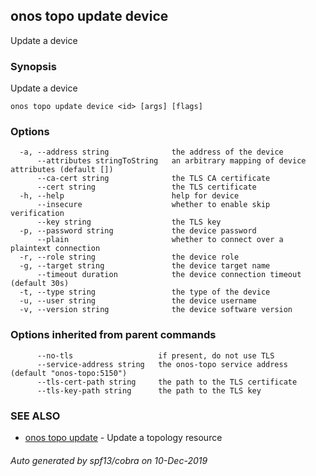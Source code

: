 ## onos topo update device

Update a device

### Synopsis

Update a device

```
onos topo update device <id> [args] [flags]
```

### Options

```
  -a, --address string              the address of the device
      --attributes stringToString   an arbitrary mapping of device attributes (default [])
      --ca-cert string              the TLS CA certificate
      --cert string                 the TLS certificate
  -h, --help                        help for device
      --insecure                    whether to enable skip verification
      --key string                  the TLS key
  -p, --password string             the device password
      --plain                       whether to connect over a plaintext connection
  -r, --role string                 the device role
  -g, --target string               the device target name
      --timeout duration            the device connection timeout (default 30s)
  -t, --type string                 the type of the device
  -u, --user string                 the device username
  -v, --version string              the device software version
```

### Options inherited from parent commands

```
      --no-tls                   if present, do not use TLS
      --service-address string   the onos-topo service address (default "onos-topo:5150")
      --tls-cert-path string     the path to the TLS certificate
      --tls-key-path string      the path to the TLS key
```

### SEE ALSO

* [onos topo update](onos_topo_update.md)	 - Update a topology resource

###### Auto generated by spf13/cobra on 10-Dec-2019
